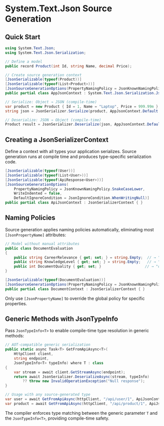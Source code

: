 # System.Text.Json Source Generation
## Quick Start

```csharp
using System.Text.Json;
using System.Text.Json.Serialization;

// Define a model
public record Product(int Id, string Name, decimal Price);

// Create source generation context
[JsonSerializable(typeof(Product))]
[JsonSerializable(typeof(List<Product>))]
[JsonSourceGenerationOptions(PropertyNamingPolicy = JsonKnownNamingPolicy.CamelCase)]
public partial class AppJsonContext : System.Text.Json.Serialization.JsonSerializerContext { }

// Serialize: Object → JSON (compile-time)
var product = new Product { Id = 1, Name = "Laptop", Price = 999.99m };
string json = JsonSerializer.Serialize(product, AppJsonContext.Default.Product);

// Deserialize: JSON → Object (compile-time)
Product result = JsonSerializer.Deserialize(json, AppJsonContext.Default.Product)!;
```

## Creating a JsonSerializerContext

Define a context with all types your application serializes. Source generation runs at compile time and produces type-specific serialization code.

```csharp
[JsonSerializable(typeof(User))]
[JsonSerializable(typeof(List<User>))]
[JsonSerializable(typeof(ApiResponse<User>))]
[JsonSourceGenerationOptions(
    PropertyNamingPolicy = JsonKnownNamingPolicy.SnakeCaseLower,
    WriteIndented = false,
    DefaultIgnoreCondition = JsonIgnoreCondition.WhenWritingNull)]
public partial class ApiJsonContext : JsonSerializerContext { }
```

## Naming Policies

Source generation applies naming policies automatically, eliminating most `[JsonPropertyName]` attributes:

```csharp
// Model without manual attributes
public class DocumentEvaluation
{
    public string CareerRelevance { get; set; } = string.Empty;  // → "career_relevance"
    public string KnowledgeLevel { get; set; } = string.Empty;   // → "knowledge_level"
    public int DocumentQuality { get; set; }                    // → "document_quality"
}

[JsonSerializable(typeof(DocumentEvaluation))]
[JsonSourceGenerationOptions(PropertyNamingPolicy = JsonKnownNamingPolicy.SnakeCaseLower)]
public partial class DocumentContext : JsonSerializerContext { }
```

Only use `[JsonPropertyName]` to override the global policy for specific properties.

## Generic Methods with JsonTypeInfo

Pass `JsonTypeInfo<T>` to enable compile-time type resolution in generic methods:

```csharp
// AOT-compatible generic serialization
public static async Task<T> GetFromApiAsync<T>(
    HttpClient client,
    string endpoint,
    JsonTypeInfo<T> typeInfo) where T : class
{
    var stream = await client.GetStreamAsync(endpoint);
    return await JsonSerializer.DeserializeAsync(stream, typeInfo)
        ?? throw new InvalidOperationException("Null response");
}

// Usage with any source-generated type
var user = await GetFromApiAsync(httpClient, "/api/user/1", ApiJsonContext.Default.User);
var product = await GetFromApiAsync(httpClient, "/api/product/1", ApiJsonContext.Default.Product);
```

The compiler enforces type matching between the generic parameter `T` and the `JsonTypeInfo<T>`, providing compile-time safety.
